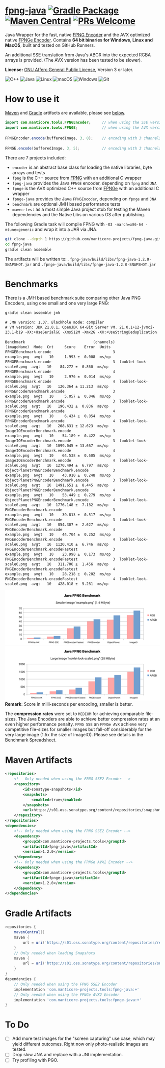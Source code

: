 # [fpng-java](http://manticore-projects.com/fpng-java) [![Gradle Package](https://github.com/manticore-projects/fpng-java/actions/workflows/gradle-publish.yml/badge.svg)](https://github.com/manticore-projects/fpng-java/actions/workflows/gradle-publish.yml)  [![Maven Central](https://maven-badges.herokuapp.com/maven-central/com.manticore-projects.tools/fpng-java/badge.svg)](http://maven-badges.herokuapp.com/maven-central/com.manticore-projects.tools/fpng-java) [![PRs Welcome](https://img.shields.io/badge/PRs-welcome-brightgreen.svg)](http://makeapullrequest.com)

Java Wrapper for the fast, native [FPNG Encoder](https://github.com/richgel999/fpng) and the AVX optimized
native [FPNGe Encoder](https://github.com/veluca93/fpnge). Contains  **64 bit binaries for Windows, Linux and
MacOS**, built and tested on GitHub Runners.

An additional SSE translation from Java's ABGR into the expected RGBA arrays is provided. (The AVX version has been tested to be slower).

**License:** [GNU Affero General Public License](https://www.gnu.org/licenses/agpl-3.0.html#license-text), Version 3 or later.

![C++](https://img.shields.io/badge/c++-%2300599C.svg?style=for-the-badge&logo=c%2B%2B&logoColor=white) ![Java](https://img.shields.io/badge/java-%23ED8B00.svg?style=for-the-badge&logo=openjdk&logoColor=white) ![Linux](https://img.shields.io/badge/Linux-FCC624?style=for-the-badge&logo=linux&logoColor=black) ![macOS](https://img.shields.io/badge/mac%20os-000000?style=for-the-badge&logo=macos&logoColor=F0F0F0) ![Windows](https://img.shields.io/badge/Windows-0078D6?style=for-the-badge&logo=windows&logoColor=white) ![Git](https://img.shields.io/badge/git-%23F05033.svg?style=for-the-badge&logo=git&logoColor=white)

# How to use it

[Maven](#maven-artifacts) and [Gradle](#gradle-artifacts) artifacts are available, please see [below](#maven-artifacts).

```java
import com.manticore.tools.FPNGEncoder;     // when using the SSE version
import com.manticore.tools.FPNGE;           // when using the AVX version

FPNGEncoder.encode(bufferedImage, 3, 0);    // encoding with 3 channels and fastest compression

FPNGE.encode(bufferedImage, 3, 5);          // encoding with 3 channels and best compression
```

There are 7 projects included:

- `encoder` is an abstract base class for loading the native libraries, byte arrays and tests
- `fpng` is the C++ source from [FPNG](https://github.com/richgel999/fpng) with an additional C wrapper
- `fpng-java` provides the Java `FPNGE` encoder, depending on `fpng` and `JNA`
- `fpnge` is the AVX optimized C++ source from [FPNGe](https://github.com/veluca93/fpnge) with an additional C wrapper
- `fpnge-java` provides the Java `FPNGEncoder`, depending on `fpnge` and `JNA`
- `benchmark` are optional JMH based performance tests
- `maven-test` as a most simple Java project stub for testing the Maven dependencies and the Native Libs on various OS
  after publishing.

The following Gradle task will compile FPNG with `-O3 -march=x86-64 -mtune=generic` and wrap it into a JAR via JNA.

```bash
git clone --depth 1 https://github.com/manticore-projects/fpng-java.git
cd fpng-java
gradle clean assemble
```

The artifacts will be written to: `.fpng-java/build/libs/fpng-java-1.2.0-SNAPSHOT.jar` and `.fpnge-java/build/libs/fpnge-java-1.2.0-SNAPSHOT.jar`


# Benchmarks

There is a JMH based benchmark suite comparing other Java PNG Encoders, using one small and one very large PNG:

```bash
gradle clean assemble jmh
```

```text
# JMH version: 1.37, Blackhole mode: compiler
# VM version: JDK 21.0.1, OpenJDK 64-Bit Server VM, 21.0.1+12-jvmci-23.1-b19 -XX:+UseSerialGC -Xms512M -Xmx2G -XX:+UseStringDeduplication

Benchmark                               (channels)              (imageName)  Mode  Cnt     Score    Error  Units
FPNGEBenchmark.encode                            3              example.png  avgt   10     1.993 ±  0.008  ms/op
FPNGEBenchmark.encode                            3  looklet-look-scale6.png  avgt   10    84.272 ±  0.860  ms/op
FPNGEBenchmark.encode                            4              example.png  avgt   10     2.976 ±  0.014  ms/op
FPNGEBenchmark.encode                            4  looklet-look-scale6.png  avgt   10   126.364 ± 11.213  ms/op
FPNGEncoderBenchmark.encode                      3              example.png  avgt   10     5.057 ±  0.046  ms/op
FPNGEncoderBenchmark.encode                      3  looklet-look-scale6.png  avgt   10   196.432 ±  0.836  ms/op
FPNGEncoderBenchmark.encode                      4              example.png  avgt   10     6.434 ±  0.054  ms/op
FPNGEncoderBenchmark.encode                      4  looklet-look-scale6.png  avgt   10   268.631 ± 12.623  ms/op
ImageIOEncoderBenchmark.encode                   3              example.png  avgt   10    54.189 ±  0.422  ms/op
ImageIOEncoderBenchmark.encode                   3  looklet-look-scale6.png  avgt   10  1099.045 ± 13.667  ms/op
ImageIOEncoderBenchmark.encode                   4              example.png  avgt   10    64.538 ±  0.605  ms/op
ImageIOEncoderBenchmark.encode                   4  looklet-look-scale6.png  avgt   10  1270.494 ±  6.797  ms/op
ObjectPlanetPNGEncoderBenchmark.encode           3              example.png  avgt   10    43.910 ±  0.248  ms/op
ObjectPlanetPNGEncoderBenchmark.encode           3  looklet-look-scale6.png  avgt   10  1491.651 ±  8.445  ms/op
ObjectPlanetPNGEncoderBenchmark.encode           4              example.png  avgt   10    53.449 ±  0.279  ms/op
ObjectPlanetPNGEncoderBenchmark.encode           4  looklet-look-scale6.png  avgt   10  1776.148 ±  7.182  ms/op
PNGEncoderBenchmark.encode                       3              example.png  avgt   10    39.813 ±  0.517  ms/op
PNGEncoderBenchmark.encode                       3  looklet-look-scale6.png  avgt   10   854.307 ±  2.627  ms/op
PNGEncoderBenchmark.encode                       4              example.png  avgt   10    44.704 ±  0.252  ms/op
PNGEncoderBenchmark.encode                       4  looklet-look-scale6.png  avgt   10  1120.410 ±  6.746  ms/op
PNGEncoderBenchmark.encodeFastest                3              example.png  avgt   10    23.990 ±  0.173  ms/op
PNGEncoderBenchmark.encodeFastest                3  looklet-look-scale6.png  avgt   10   311.706 ±  1.456  ms/op
PNGEncoderBenchmark.encodeFastest                4              example.png  avgt   10    28.218 ±  0.202  ms/op
PNGEncoderBenchmark.encodeFastest                4  looklet-look-scale6.png  avgt   10   428.018 ±  5.281  ms/op
```

![Small Image Benchmark Results](src/site/sphinx/_static/benchmark_small.svg "Small Image Benchmark Results")
![Large Image Benchmark Results](src/site/sphinx/_static/benchmark_large.svg "Large Image Benchmark Results")
**Remark:** Score in milli-seconds per encoding, smaller is better.

The **compression rates** were set to `MEDIUM` for achieving comparable file-sizes. The Java Encoders are able to achieve better compression rates at an even higher performance penalty.
`FPNG SSE` an `FPNGe AVX` achieve very competitive file-sizes for smaller images but fall-off considerably for the very large image (1.5x the size of ImageIO). Please see details in the [Benchmark Spreadsheet](src/site/sphinx/_static/benchmark.ods).

# Maven Artifacts

```xml
<repositories>
    <!-- Only needed when using the FPNG SSE2 Encoder -->
    <repository>
        <id>sonatype-snapshots</id>
        <snapshots>
            <enabled>true</enabled>
        </snapshots>
        <url>https://s01.oss.sonatype.org/content/repositories/snapshots</url>
    </repository>
</repositories>
<dependencies>
    <!-- Only needed when using the FPNG SSE2 Encoder -->
    <dependency>
        <groupId>com.manticore-projects.tools</groupId>
        <artifactId>fpng-java</artifactId>
        <version>1.2.0</version>
    </dependency>
    <!-- Only needed when using the FPNGe AVX2 Encoder -->
    <dependency>
        <groupId>com.manticore-projects.tools</groupId>
        <artifactId>fpnge-java</artifactId>
        <version>1.2.0</version>
    </dependency>
</dependencies>
```

# Gradle Artifacts

```groovy
repositories {
    mavenCentral()
    maven {
        url = uri('https://s01.oss.sonatype.org/content/repositories/releases/')
    }
    // Only needed when loading Snapshots
    maven {
        url = uri('https://s01.oss.sonatype.org/content/repositories/snapshots/')
    }
}
dependencies {
    // Only needed when using the FPNG SSE2 Encoder
    implementation 'com.manticore-projects.tools:fpng-java:+'
    // Only needed when using the FPNGe AVX2 Encoder
    implementation 'com.manticore-projects.tools:fpnge-java:+'
}
```

# To Do

- [ ] Add more test images for the "screen capturing" use case, which may yield different outcomes.
  Right now only photo-realistic images are tested.
- [ ] Drop slow JNA and replace with a JNI implementation.
- [ ] Try profiling with PGO.
